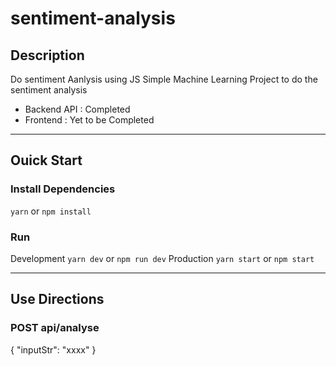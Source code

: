 # sentiment-analysis

## Description
Do sentiment Aanlysis using JS
Simple Machine Learning Project to do the sentiment analysis
- Backend API : Completed
- Frontend  : Yet to be Completed
---

## Ouick Start

### Install Dependencies
``yarn`` or ``npm install``


### Run
Development
``yarn dev`` or ``npm run dev``
Production
``yarn start`` or ``npm start``

---

## Use Directions

### POST api/analyse

{ "inputStr": "xxxx" }